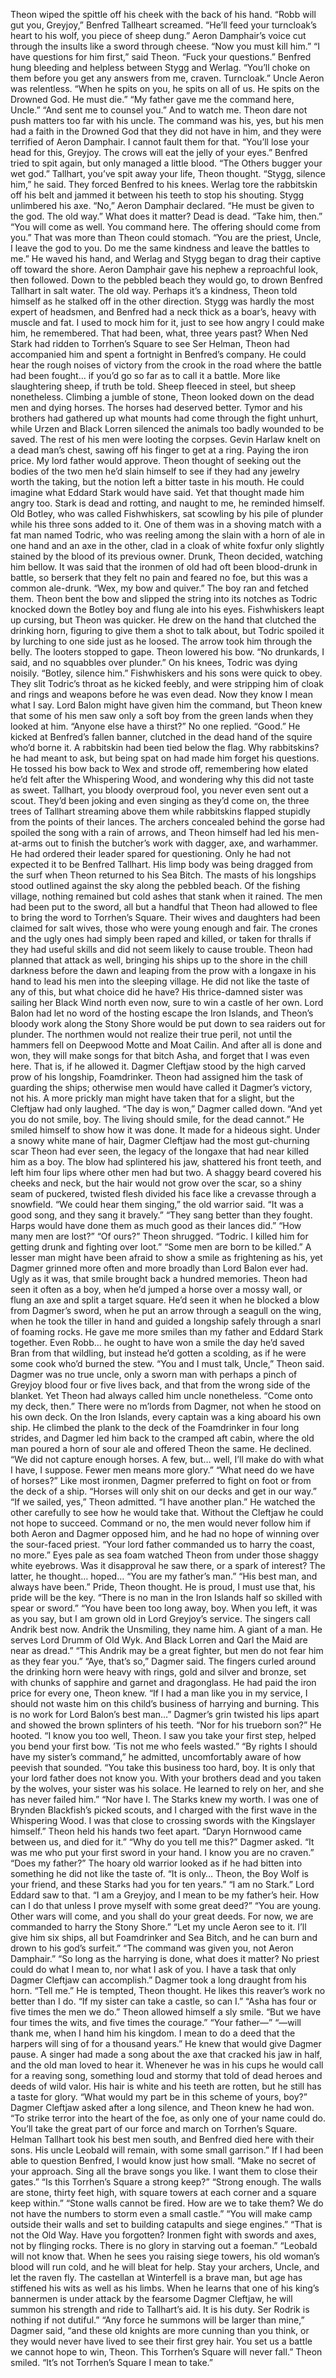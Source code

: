 Theon wiped the spittle off his cheek with the back of his hand. “Robb will gut you, Greyjoy,” Benfred Tallheart screamed. “He’ll feed your turncloak’s heart to his wolf, you piece of sheep dung.”
Aeron Damphair’s voice cut through the insults like a sword through cheese. “Now you must kill him.”
“I have questions for him first,” said Theon.
“Fuck your questions.” Benfred hung bleeding and helpless between Stygg and Werlag. “You’ll choke on them before you get any answers from me, craven. Turncloak.”
Uncle Aeron was relentless. “When he spits on you, he spits on all of us. He spits on the Drowned God. He must die.”
“My father gave me the command here, Uncle.”
“And sent me to counsel you.”
And to watch me. Theon dare not push matters too far with his uncle.
The command was his, yes, but his men had a faith in the Drowned God that they did not have in him, and they were terrified of Aeron Damphair. I cannot fault them for that.
“You’ll lose your head for this, Greyjoy. The crows will eat the jelly of your eyes.” Benfred tried to spit again, but only managed a little blood.
“The Others bugger your wet god.”
Tallhart, you’ve spit away your life, Theon thought. “Stygg, silence him,” he said.
They forced Benfred to his knees. Werlag tore the rabbitskin off his belt and jammed it between his teeth to stop his shouting. Stygg unlimbered his axe.
“No,” Aeron Damphair declared. “He must be given to the god. The old way.”
What does it matter? Dead is dead. “Take him, then.”
“You will come as well. You command here. The offering should come from you.”
That was more than Theon could stomach. “You are the priest, Uncle, I leave the god to you. Do me the same kindness and leave the battles to me.”
He waved his hand, and Werlag and Stygg began to drag their captive off toward the shore. Aeron Damphair gave his nephew a reproachful look, then followed. Down to the pebbled beach they would go, to drown Benfred Tallhart in salt water. The old way.
Perhaps it’s a kindness, Theon told himself as he stalked off in the other direction. Stygg was hardly the most expert of headsmen, and Benfred had a neck thick as a boar’s, heavy with muscle and fat. I used to mock him for it, just to see how angry I could make him, he remembered. That had been, what, three years past? When Ned Stark had ridden to Torrhen’s Square to see Ser Helman, Theon had accompanied him and spent a fortnight in Benfred’s company.
He could hear the rough noises of victory from the crook in the road where the battle had been fought… if you’d go so far as to call it a battle.
More like slaughtering sheep, if truth be told. Sheep fleeced in steel, but sheep nonetheless.
Climbing a jumble of stone, Theon looked down on the dead men and dying horses. The horses had deserved better. Tymor and his brothers had gathered up what mounts had come through the fight unhurt, while Urzen and Black Lorren silenced the animals too badly wounded to be saved. The rest of his men were looting the corpses. Gevin Harlaw knelt on a dead man’s chest, sawing off his finger to get at a ring. Paying the iron price. My lord father would approve. Theon thought of seeking out the bodies of the two men he’d slain himself to see if they had any jewelry worth the taking, but the notion left a bitter taste in his mouth. He could imagine what Eddard Stark would have said. Yet that thought made him angry too. Stark is dead and rotting, and naught to me, he reminded himself.
Old Botley, who was called Fishwhiskers, sat scowling by his pile of plunder while his three sons added to it. One of them was in a shoving match with a fat man named Todric, who was reeling among the slain with a horn of ale in one hand and an axe in the other, clad in a cloak of white foxfur only slightly stained by the blood of its previous owner. Drunk, Theon decided, watching him bellow. It was said that the ironmen of old had oft been blood-drunk in battle, so berserk that they felt no pain and feared no foe, but this was a common ale-drunk.
“Wex, my bow and quiver.” The boy ran and fetched them. Theon bent the bow and slipped the string into its notches as Todric knocked down the Botley boy and flung ale into his eyes. Fishwhiskers leapt up cursing, but Theon was quicker. He drew on the hand that clutched the drinking horn, figuring to give them a shot to talk about, but Todric spoiled it by lurching to one side just as he loosed. The arrow took him through the belly.
The looters stopped to gape. Theon lowered his bow. “No drunkards, I said, and no squabbles over plunder.” On his knees, Todric was dying noisily. “Botley, silence him.” Fishwhiskers and his sons were quick to obey. They slit Todric’s throat as he kicked feebly, and were stripping him of cloak and rings and weapons before he was even dead.
Now they know I mean what I say. Lord Balon might have given him the command, but Theon knew that some of his men saw only a soft boy from the green lands when they looked at him. “Anyone else have a thirst?”
No one replied. “Good.” He kicked at Benfred’s fallen banner, clutched in the dead hand of the squire who’d borne it. A rabbitskin had been tied below the flag. Why rabbitskins? he had meant to ask, but being spat on had made him forget his questions. He tossed his bow back to Wex and strode off, remembering how elated he’d felt after the Whispering Wood, and wondering why this did not taste as sweet. Tallhart, you bloody overproud fool, you never even sent out a scout.
They’d been joking and even singing as they’d come on, the three trees of Tallhart streaming above them while rabbitskins flapped stupidly from the points of their lances. The archers concealed behind the gorse had spoiled the song with a rain of arrows, and Theon himself had led his men- at-arms out to finish the butcher’s work with dagger, axe, and warhammer.
He had ordered their leader spared for questioning.
Only he had not expected it to be Benfred Tallhart.
His limp body was being dragged from the surf when Theon returned to his Sea Bitch. The masts of his longships stood outlined against the sky along the pebbled beach. Of the fishing village, nothing remained but cold ashes that stank when it rained. The men had been put to the sword, all but a handful that Theon had allowed to flee to bring the word to Torrhen’s Square. Their wives and daughters had been claimed for salt wives, those who were young enough and fair. The crones and the ugly ones had simply been raped and killed, or taken for thralls if they had useful skills and did not seem likely to cause trouble.
Theon had planned that attack as well, bringing his ships up to the shore in the chill darkness before the dawn and leaping from the prow with a longaxe in his hand to lead his men into the sleeping village. He did not like the taste of any of this, but what choice did he have? His thrice-damned sister was sailing her Black Wind north even now, sure to win a castle of her own. Lord Balon had let no word of the hosting escape the Iron Islands, and Theon’s bloody work along the Stony Shore would be put down to sea raiders out for plunder. The northmen would not realize their true peril, not until the hammers fell on Deepwood Motte and Moat Cailin. And after all is done and won, they will make songs for that bitch Asha, and forget that I was even here. That is, if he allowed it.
Dagmer Cleftjaw stood by the high carved prow of his longship, Foamdrinker. Theon had assigned him the task of guarding the ships; otherwise men would have called it Dagmer’s victory, not his. A more prickly man might have taken that for a slight, but the Cleftjaw had only laughed.
“The day is won,” Dagmer called down. “And yet you do not smile, boy. The living should smile, for the dead cannot.” He smiled himself to show how it was done. It made for a hideous sight. Under a snowy white mane of hair, Dagmer Cleftjaw had the most gut-churning scar Theon had ever seen, the legacy of the longaxe that had near killed him as a boy. The blow had splintered his jaw, shattered his front teeth, and left him four lips where other men had but two. A shaggy beard covered his cheeks and neck, but the hair would not grow over the scar, so a shiny seam of puckered, twisted flesh divided his face like a crevasse through a snowfield. “We could hear them singing,” the old warrior said. “It was a good song, and they sang it bravely.”
“They sang better than they fought. Harps would have done them as much good as their lances did.”
“How many men are lost?”
“Of ours?” Theon shrugged. “Todric. I killed him for getting drunk and fighting over loot.”
“Some men are born to be killed.” A lesser man might have been afraid to show a smile as frightening as his, yet Dagmer grinned more often and more broadly than Lord Balon ever had.
Ugly as it was, that smile brought back a hundred memories. Theon had seen it often as a boy, when he’d jumped a horse over a mossy wall, or flung an axe and split a target square. He’d seen it when he blocked a blow from Dagmer’s sword, when he put an arrow through a seagull on the wing, when he took the tiller in hand and guided a longship safely through a snarl of foaming rocks. He gave me more smiles than my father and Eddard Stark together. Even Robb… he ought to have won a smile the day he’d saved Bran from that wildling, but instead he’d gotten a scolding, as if he were some cook who’d burned the stew.
“You and I must talk, Uncle,” Theon said. Dagmer was no true uncle, only a sworn man with perhaps a pinch of Greyjoy blood four or five lives back, and that from the wrong side of the blanket. Yet Theon had always called him uncle nonetheless.
“Come onto my deck, then.” There were no m’lords from Dagmer, not when he stood on his own deck. On the Iron Islands, every captain was a king aboard his own ship.
He climbed the plank to the deck of the Foamdrinker in four long strides, and Dagmer led him back to the cramped aft cabin, where the old man poured a horn of sour ale and offered Theon the same. He declined.
“We did not capture enough horses. A few, but… well, I’ll make do with what I have, I suppose. Fewer men means more glory.”
“What need do we have of horses?” Like most ironmen, Dagmer preferred to fight on foot or from the deck of a ship. “Horses will only shit on our decks and get in our way.”
“If we sailed, yes,” Theon admitted. “I have another plan.” He watched the other carefully to see how he would take that. Without the Cleftjaw he could not hope to succeed. Command or no, the men would never follow him if both Aeron and Dagmer opposed him, and he had no hope of winning over the sour-faced priest.
“Your lord father commanded us to harry the coast, no more.” Eyes pale as sea foam watched Theon from under those shaggy white eyebrows.
Was it disapproval he saw there, or a spark of interest? The latter, he thought… hoped… “You are my father’s man.”
“His best man, and always have been.”
Pride, Theon thought. He is proud, I must use that, his pride will be the key. “There is no man in the Iron Islands half so skilled with spear or sword.”
“You have been too long away, boy. When you left, it was as you say, but I am grown old in Lord Greyjoy’s service. The singers call Andrik best now. Andrik the Unsmiling, they name him. A giant of a man. He serves Lord Drumm of Old Wyk. And Black Lorren and Qarl the Maid are near as dread.”
“This Andrik may be a great fighter, but men do not fear him as they fear you.”
“Aye, that’s so,” Dagmer said. The fingers curled around the drinking horn were heavy with rings, gold and silver and bronze, set with chunks of sapphire and garnet and dragonglass. He had paid the iron price for every one, Theon knew.
“If I had a man like you in my service, I should not waste him on this child’s business of harrying and burning. This is no work for Lord Balon’s best man…”
Dagmer’s grin twisted his lips apart and showed the brown splinters of his teeth. “Nor for his trueborn son?” He hooted. “I know you too well, Theon. I saw you take your first step, helped you bend your first bow. ’Tis not me who feels wasted.”
“By rights I should have my sister’s command,” he admitted, uncomfortably aware of how peevish that sounded.
“You take this business too hard, boy. It is only that your lord father does not know you. With your brothers dead and you taken by the wolves, your sister was his solace. He learned to rely on her, and she has never failed him.”
“Nor have I. The Starks knew my worth. I was one of Brynden Blackfish’s picked scouts, and I charged with the first wave in the Whispering Wood. I was that close to crossing swords with the Kingslayer himself.” Theon held his hands two feet apart. “Daryn Hornwood came between us, and died for it.”
“Why do you tell me this?” Dagmer asked. “It was me who put your first sword in your hand. I know you are no craven.”
“Does my father?”
The hoary old warrior looked as if he had bitten into something he did not like the taste of. “It is only… Theon, the Boy Wolf is your friend, and these Starks had you for ten years.”
“I am no Stark.” Lord Eddard saw to that. “I am a Greyjoy, and I mean to be my father’s heir. How can I do that unless I prove myself with some great deed?”
“You are young. Other wars will come, and you shall do your great deeds. For now, we are commanded to harry the Stony Shore.”
“Let my uncle Aeron see to it. I’ll give him six ships, all but Foamdrinker and Sea Bitch, and he can burn and drown to his god’s surfeit.”
“The command was given you, not Aeron Damphair.”
“So long as the harrying is done, what does it matter? No priest could do what I mean to, nor what I ask of you. I have a task that only Dagmer Cleftjaw can accomplish.”
Dagmer took a long draught from his horn. “Tell me.”
He is tempted, Theon thought. He likes this reaver’s work no better than I do. “If my sister can take a castle, so can I.”
“Asha has four or five times the men we do.”
Theon allowed himself a sly smile. “But we have four times the wits, and five times the courage.”
“Your father—”
“—will thank me, when I hand him his kingdom. I mean to do a deed that the harpers will sing of for a thousand years.”
He knew that would give Dagmer pause. A singer had made a song about the axe that cracked his jaw in half, and the old man loved to hear it.
Whenever he was in his cups he would call for a reaving song, something loud and stormy that told of dead heroes and deeds of wild valor. His hair is white and his teeth are rotten, but he still has a taste for glory.
“What would my part be in this scheme of yours, boy?” Dagmer Cleftjaw asked after a long silence, and Theon knew he had won.
“To strike terror into the heart of the foe, as only one of your name could do. You’ll take the great part of our force and march on Torrhen’s Square. Helman Tallhart took his best men south, and Benfred died here with their sons. His uncle Leobald will remain, with some small garrison.”
If I had been able to question Benfred, I would know just how small. “Make no secret of your approach. Sing all the brave songs you like. I want them to close their gates.”
“Is this Torrhen’s Square a strong keep?”
“Strong enough. The walls are stone, thirty feet high, with square towers at each corner and a square keep within.”
“Stone walls cannot be fired. How are we to take them? We do not have the numbers to storm even a small castle.”
“You will make camp outside their walls and set to building catapults and siege engines.”
“That is not the Old Way. Have you forgotten? Ironmen fight with swords and axes, not by flinging rocks. There is no glory in starving out a foeman.”
“Leobald will not know that. When he sees you raising siege towers, his old woman’s blood will run cold, and he will bleat for help. Stay your archers, Uncle, and let the raven fly. The castellan at Winterfell is a brave man, but age has stiffened his wits as well as his limbs. When he learns that one of his king’s bannermen is under attack by the fearsome Dagmer Cleftjaw, he will summon his strength and ride to Tallhart’s aid. It is his duty. Ser Rodrik is nothing if not dutiful.”
“Any force he summons will be larger than mine,” Dagmer said, “and these old knights are more cunning than you think, or they would never have lived to see their first grey hair. You set us a battle we cannot hope to win, Theon. This Torrhen’s Square will never fall.”
Theon smiled. “It’s not Torrhen’s Square I mean to take.”
